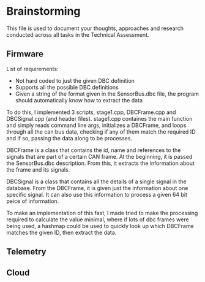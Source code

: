 # Brainstorming

This file is used to document your thoughts, approaches and research conducted across all tasks in the Technical Assessment.

## Firmware
List of requirements:
- Not hard coded to just the given DBC definition
- Supports all the possible DBC definitions
- Given a string of the format given in the SensorBus.dbc file, the program should automatically know how to extract the data

To do this, I implemented 3 scripts, stage1.cpp, DBCFrame.cpp and DBCSignal.cpp (and header files). stage1.cpp containes the main function and simply reads command line args, initializes a DBCFrame, and loops through all the can bus data, checking if any of them match the required ID and if so, passing the data along to be processes.

DBCFrame is a class that contains the id, name and references to the signals that are part of a certain CAN frame. At the beginning, it is passed the SensorBus.dbc description. From this, it extracts the information about the frame and its signals.

DBCSignal is a class that contains all the details of a single signal in the database. From the DBCFrame, it is given just the information about one specific signal. It can also use this information to process a given 64 bit peice of information.

To make an implementation of this fast, I made tried to make the processing required to calculate the value minimal, where if lots of dbc frames were being used, a hashmap could be used to quickly look up which DBCFrame matches the given ID, then extract the data.

## Telemetry

## Cloud